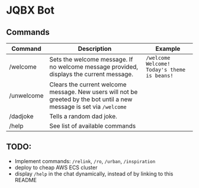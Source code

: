 # JQBX Bot

## Commands

| Command | Description | Example |
| --- | --- | --- |
| /welcome | Sets the welcome message. If no welcome message provided, displays the current message. | `/welcome Welcome! Today's theme is beans!` |
| /unwelcome | Clears the current welcome message. New users will not be greeted by the bot until a new message is set via `/welcome` | |
| /dadjoke | Tells a random dad joke. | |
| /help | See list of available commands | |

## TODO:
* Implement commands: `/relink`, `/ro`, `/urban`, `/inspiration`
* deploy to cheap AWS ECS cluster
* display `/help` in the chat dynamically, instead of by linking to this README